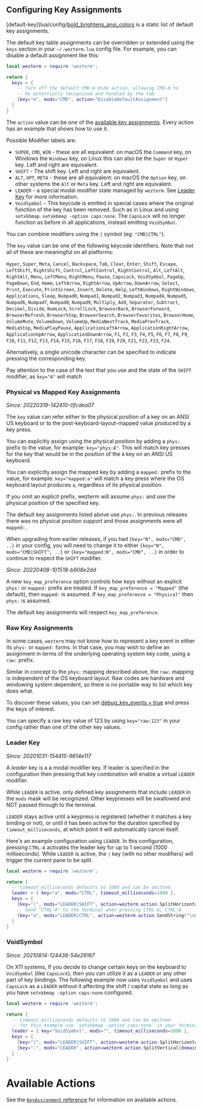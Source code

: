 ## Configuring Key Assignments

[default-key](lua/config/[bold_brightens_ansi_colors](config/default-keys.md) is a static list of default key assignments.

The default key table assignments can be overridden or extended using the
`keys` section in your `~/.wezterm.lua` config file.  For example, you can
disable a default assignment like this:

```lua
local wezterm = require 'wezterm';

return {
  keys = {
    -- Turn off the default CMD-m Hide action, allowing CMD-m to
    -- be potentially recognized and handled by the tab
    {key="m", mods="CMD", action="DisableDefaultAssignment"}
  }
}
```

The `action` value can be one of the [available key
assignments](lua/keyassignment/index.md).  Every action has an example that shows
how to use it.

Possible Modifier labels are:

 * `SUPER`, `CMD`, `WIN` - these are all equivalent: on macOS the `Command` key,
   on Windows the `Windows` key, on Linux this can also be the `Super` or `Hyper`
   key.  Left and right are equivalent.
 * `SHIFT` - The shift key.  Left and right are equivalent.
 * `ALT`, `OPT`, `META` - these are all equivalent: on macOS the `Option` key,
   on other systems the `Alt` or `Meta` key.  Left and right are equivalent.
 * `LEADER` - a special modal modifier state managed by `wezterm`. See [Leader Key](#leader-key) for more information.
 * `VoidSymbol` - This keycode is emitted in special cases where the original
   function of the key has been removed. Such as in Linux and using `setxkbmap`.
   `setxkbmap -option caps:none`. The `CapsLock` will no longer function as
   before in all applications, instead emitting `VoidSymbol`.

You can combine modifiers using the `|` symbol (eg: `"CMD|CTRL"`).

The `key` value can be one of the following keycode identifiers.  Note that not
all of these are meaningful on all platforms:

`Hyper`, `Super`, `Meta`, `Cancel`, `Backspace`, `Tab`, `Clear`, `Enter`,
`Shift`, `Escape`, `LeftShift`, `RightShift`, `Control`, `LeftControl`,
`RightControl`, `Alt`, `LeftAlt`, `RightAlt`, `Menu`, `LeftMenu`, `RightMenu`,
`Pause`, `CapsLock`, `VoidSymbol`, `PageUp`, `PageDown`, `End`, `Home`, `LeftArrow`,
`RightArrow`, `UpArrow`, `DownArrow`, `Select`, `Print`, `Execute`,
`PrintScreen`, `Insert`, `Delete`, `Help`, `LeftWindows`, `RightWindows`,
`Applications`, `Sleep`, `Numpad0`, `Numpad1`, `Numpad2`, `Numpad3`,
`Numpad4`, `Numpad5`, `Numpad6`, `Numpad7`, `Numpad8`, `Numpad9`, `Multiply`,
`Add`, `Separator`, `Subtract`, `Decimal`, `Divide`, `NumLock`, `ScrollLock`,
`BrowserBack`, `BrowserForward`, `BrowserRefresh`, `BrowserStop`,
`BrowserSearch`, `BrowserFavorites`, `BrowserHome`, `VolumeMute`,
`VolumeDown`, `VolumeUp`, `MediaNextTrack`, `MediaPrevTrack`, `MediaStop`,
`MediaPlayPause`, `ApplicationLeftArrow`, `ApplicationRightArrow`,
`ApplicationUpArrow`, `ApplicationDownArrow`, `F1`, `F2`, `F3`, `F4`,
`F5`, `F6`, `F7`, `F8`, `F9`, `F10`, `F11`, `F12`, `F13`, `F14`, `F15`,
`F16`, `F17`, `F18`, `F19`, `F20`, `F21`, `F22`, `F23`, `F24`.

Alternatively, a single unicode character can be specified to indicate
pressing the corresponding key.

Pay attention to the case of the text that you use and the state of the `SHIFT` modifier, as `key="A"` will match 

### Physical vs Mapped Key Assignments

*Since: 20220319-142410-0fcdea07*

The `key` value can refer either to the physical position of a key on an ANSI
US keyboard or to the post-keyboard-layout-mapped value produced by a key
press.

You can explicitly assign using the physical position by adding a `phys:` prefix
to the value, for example: `key="phys:A"`.  This will match key presses for
the key that would be in the position of the `A` key on an ANSI US keyboard.

You can explicitly assign the mapped key by adding a `mapped:` prefix to the
value, for example: `key="mapped:a"` will match a key press where the OS
keyboard layout produces `a`, regardless of its physical position.

If you omit an explicit prefix, wezterm will assume `phys:` and use the
physical position of the specified key.

The default key assignments listed above use `phys:`.  In previous releases
there was no physical position support and those assignments were all `mapped:`.

When upgrading from earlier releases, if you had `{key="N", mods="CMD", ..}` in
your config, you will need to change it to either
`{key="N", mods="CMD|SHIFT", ..}` or `{key="mapped:N", mods="CMD", ..}`
in order to continue to respect the `SHIFT` modifier.

*Since: 20220408-101518-b908e2dd*

A new `key_map_preference` option controls how keys without an explicit `phys:`
or `mapped:` prefix are treated. If `key_map_preference = "Mapped"` (the
default), then `mapped:` is assumed. If `key_map_preference = "Physical"` then
`phys:` is assumed.

The default key assignments will respect `key_map_preference`.

### Raw Key Assignments

In some cases, `wezterm` may not know how to represent a key event in either
its `phys:` or `mapped:` forms.  In that case, you may wish to define an
assignment in terms of the underlying operating system key code, using a `raw:`
prefix.

Similar in concept to the `phys:` mapping described above, the `raw:` mapping
is independent of the OS keyboard layout.  Raw codes are hardware and windowing system dependent, so there is no portable way to list which key does what.

To discover these values, you can set [debug_key_events =
true](lua/config/debug_key_events.md) and press the keys of
interest.

You can specify a raw key value of 123 by using `key="raw:123"` in your config
rather than one of the other key values.

### Leader Key

*Since: 20201031-154415-9614e117*

A *leader* key is a a modal modifier key.  If leader is specified in the
configuration then pressing that key combination will enable a virtual `LEADER`
modifier.

While `LEADER` is active, only defined key assignments that include
`LEADER` in the `mods` mask will be recognized.  Other keypresses
will be swallowed and NOT passed through to the terminal.

`LEADER` stays active until a keypress is registered (whether it
matches a key binding or not), or until it has been active for
the duration specified by `timeout_milliseconds`, at which point
it will automatically cancel itself.

Here's an example configuration using `LEADER`.  In this configuration,
pressing `CTRL-A` activates the leader key for up to 1 second (1000
milliseconds).  While `LEADER` is active, the `|` key (with no other modifiers)
will trigger the current pane to be split.

```lua
local wezterm = require 'wezterm';

return {
  -- timeout_milliseconds defaults to 1000 and can be omitted
  leader = { key="a", mods="CTRL", timeout_milliseconds=1000 },
  keys = {
    {key="|", mods="LEADER|SHIFT", action=wezterm.action.SplitHorizontal{domain="CurrentPaneDomain"}},
    -- Send "CTRL-A" to the terminal when pressing CTRL-A, CTRL-A
    {key="a", mods="LEADER|CTRL", action=wezterm.action.SendString("\x01")},
  }
}
```

### VoidSymbol

*Since: 20210814-124438-54e29167*

On X11 systems, If you decide to change certain keys on the keyboard to
`VoidSymbol` (like `CapsLock`), then you can utilize it as a `LEADER` or any
other part of key bindings. The following example now uses `VoidSymbol` and
uses `CapsLock` as a `LEADER` without it affecting the shift / capital state as
long as you have `setxkbmap -option caps:none` configured.

```lua
local wezterm = require 'wezterm';

return {
  -- timeout_milliseconds defaults to 1000 and can be omitted
  -- for this example use `setxkbmap -option caps:none` in your terminal.
  leader = { key="VoidSymbol", mods="", timeout_milliseconds=1000 },
  keys = {
    {key="|", mods="LEADER|SHIFT", action=wezterm.action.SplitHorizontal{domain="CurrentPaneDomain"}},
    {key="-", mods="LEADER", action=wezterm.action.SplitVertical{domain="CurrentPaneDomain"}},
  }
}
```

# Available Actions

See the [`KeyAssignment` reference](lua/keyassignment/index.md) for information
on available actions.

